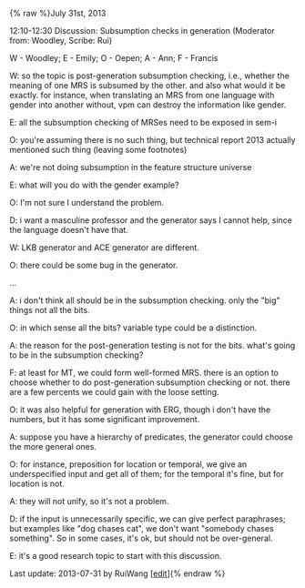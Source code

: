 {% raw %}July 31st, 2013

12:10-12:30 Discussion: Subsumption checks in generation (Moderator
from: Woodley, Scribe: Rui)

W - Woodley; E - Emily; O - Oepen; A - Ann; F - Francis

W: so the topic is post-generation subsumption checking, i.e., whether
the meaning of one MRS is subsumed by the other. and also what would it
be exactly. for instance, when translating an MRS from one language with
gender into another without, vpm can destroy the information like
gender.

E: all the subsumption checking of MRSes need to be exposed in sem-i

O: you're assuming there is no such thing, but technical report 2013
actually mentioned such thing (leaving some footnotes)

A: we're not doing subsumption in the feature structure universe

E: what will you do with the gender example?

O: I'm not sure I understand the problem.

D: i want a masculine professor and the generator says I cannot help,
since the language doesn't have that.

W: LKB generator and ACE generator are different.

O: there could be some bug in the generator.

...

A: i don't think all should be in the subsumption checking. only the
"big" things not all the bits.

O: in which sense all the bits? variable type could be a distinction.

A: the reason for the post-generation testing is not for the bits.
what's going to be in the subsumption checking?

F: at least for MT, we could form well-formed MRS. there is an option to
choose whether to do post-generation subsumption checking or not. there
are a few percents we could gain with the loose setting.

O: it was also helpful for generation with ERG, though i don't have the
numbers, but it has some significant improvement.

A: suppose you have a hierarchy of predicates, the generator could
choose the more general ones.

O: for instance, preposition for location or temporal, we give an
underspecified input and get all of them; for the temporal it's fine,
but for location is not.

A: they will not unify, so it's not a problem.

D: if the input is unnecessarily specific, we can give perfect
paraphrases; but examples like "dog chases cat", we don't want "somebody
chases something". So in some cases, it's ok, but should not be
over-general.

E: it's a good research topic to start with this discussion.

Last update: 2013-07-31 by RuiWang [[edit](https://github.com/delph-in/docs/wiki/SaarlandMrsSubsumptionDiscussion/_edit)]{% endraw %}
